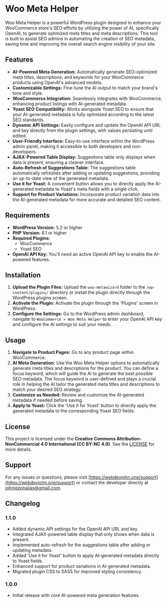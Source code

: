 # Woo Meta Helper

Woo Meta Helper is a powerful WordPress plugin designed to enhance your WooCommerce store's SEO efforts by utilizing the power of AI, specifically OpenAI, to generate optimized meta titles and meta descriptions. This tool is built to assist SEO admins in automating the creation of SEO metadata, saving time and improving the overall search engine visibility of your site.

## Features

- **AI-Powered Meta Generation:** Automatically generate SEO-optimized meta titles, descriptions, and keywords for your WooCommerce products using OpenAI's advanced models.
- **Customizable Settings:** Fine-tune the AI output to match your brand's tone and style.
- **WooCommerce Integration:** Seamlessly integrates with WooCommerce, enhancing product listings with AI-generated metadata.
- **Yoast SEO Compatibility:** Works alongside Yoast SEO to ensure that your AI-generated metadata is fully optimized according to the latest SEO standards.
- **Dynamic API Settings:** Easily configure and update the OpenAI API URL and key directly from the plugin settings, with values persisting until edited.
- **User-Friendly Interface:** Easy-to-use interface within the WordPress admin panel, making it accessible to both developers and non-developers.
- **AJAX-Powered Table Display:** Suggestions table only displays when data is present, ensuring a cleaner interface.
- **Auto-Refresh of Suggestions Table:** The suggestions table automatically refreshes after adding or updating suggestions, providing an up-to-date view of the generated metadata.
- **Use it for Yoast:** A convenient button allows you to directly apply the AI-generated metadata to Yoast's meta fields with a single click.
- **Support for Product Variations:** Incorporate product variation data into the AI-generated metadata for more accurate and detailed SEO content.

## Requirements

- **WordPress Version:** 5.2 or higher
- **PHP Version:** 8.1 or higher
- **Required Plugins:**
  - WooCommerce
  - Yoast SEO
- **OpenAI API Key:** You'll need an active OpenAI API key to enable the AI-powered features.

## Installation

1. **Upload the Plugin Files:** Upload the `woo-metawizard` folder to the `/wp-content/plugins/` directory or install the plugin directly through the WordPress plugins screen.
2. **Activate the Plugin:** Activate the plugin through the 'Plugins' screen in WordPress.
3. **Configure the Settings:** Go to the WordPress admin dashboard, navigate to `WooCommerce > Woo Meta Helper` to enter your OpenAI API key and configure the AI settings to suit your needs.

## Usage

1. **Navigate to Product Pages:** Go to any product page within WooCommerce.
2. **AI Meta Generation:** Use the Woo Meta Helper options to automatically generate meta titles and descriptions for the product. You can define a focus keyword, which will guide the AI to generate the best possible SEO metadata. The focus keyword is user-defined and plays a crucial role in helping the AI tailor the generated meta titles and descriptions to match your desired SEO strategy.
3. **Customize as Needed:** Review and customize the AI-generated metadata if needed before saving.
4. **Apply to Yoast:** Click the 'Use it for Yoast' button to directly apply the generated metadata to the corresponding Yoast SEO fields.

## License

This project is licensed under the **Creative Commons Attribution-NonCommercial 4.0 International (CC BY-NC 4.0)**. See the [LICENSE](https://creativecommons.org/licenses/by-nc/4.0/) for more details.

## Support

For any issues or questions, please visit [https://webdevjohn.one/support](https://webdevjohn.one/support) or contact the developer directly at [johnjezonajias@gmail.com](mailto:johnjezonajias@gmail.com).

## Changelog

### 1.1.0
- Added dynamic API settings for the OpenAI API URL and key.
- Integrated AJAX-powered table display that only shows when data is present.
- Implemented auto-refresh for the suggestions table after adding or updating metadata.
- Added 'Use it for Yoast' button to apply AI-generated metadata directly to Yoast fields.
- Enhanced support for product variations in AI-generated metadata.
- Migrated plugin CSS to SASS for improved styling consistency.

### 1.0.0
- Initial release with core AI-powered meta generation features.

